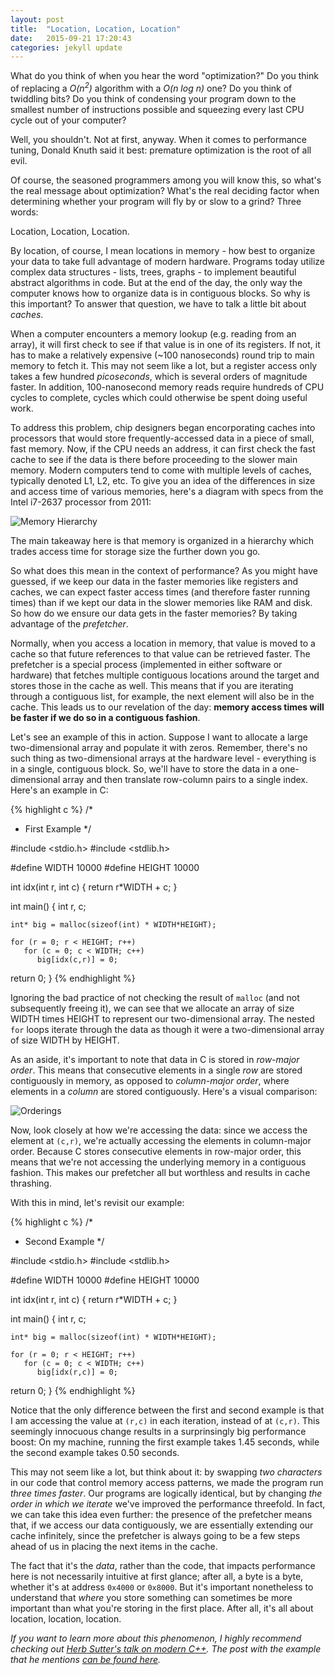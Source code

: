 ```yaml
---
layout: post
title:  "Location, Location, Location"
date:   2015-09-21 17:20:43
categories: jekyll update
---
```


What do you think of when you hear the word "optimization?" Do you think of replacing a <i>O(n<sup>2</sup>)</i> algorithm with a <i>O(n log n)</i> one? Do you think of twiddling bits? Do you think of condensing your program down to the smallest number of instructions possible and squeezing every last CPU cycle out of your computer?

Well, you shouldn't. Not at first, anyway. When it comes to performance tuning, Donald Knuth said it best: premature optimization is the root of all evil.

Of course, the seasoned programmers among you will know this, so what's the real message about optimization? What's the real deciding factor when determining whether your program will fly by or slow to a grind? Three words:

Location, Location, Location.

By location, of course, I mean locations in memory - how best to organize your data to take full advantage of modern hardware. Programs today utilize complex data structures - lists, trees, graphs - to implement beautiful abstract algorithms in code. But at the end of the day, the only way the computer knows how to organize data is in contiguous blocks. So why is this important? To answer that question, we have to talk a little bit about <i>caches</i>.

When a computer encounters a memory lookup (e.g. reading from an array), it will first check to see if that value is in one of its registers. If not, it has to make a relatively expensive (~100 nanoseconds) round trip to main memory to fetch it. This may not seem like a lot, but a register access only takes a few hundred <i>picoseconds</i>, which is several orders of magnitude faster. In addition, 100-nanosecond memory reads require hundreds of CPU cycles to complete, cycles which could otherwise be spent doing useful work.

To address this problem, chip designers began encorporating caches into processors that would store frequently-accessed data in a piece of small, fast memory. Now, if the CPU needs an address, it can first check the fast cache to see if the data is there before proceeding to the slower main memory. Modern computers tend to come with multiple levels of caches, typically denoted L1, L2, etc. To give you an idea of the differences in size and access time of various memories, here's a diagram with specs from the Intel i7-2637 processor from 2011:

![Memory Hierarchy]({{site.url}}/memory-hierarchy.png "Memory Hierarchy")

The main takeaway here is that memory is organized in a hierarchy which trades access time for storage size the further down you go.

So what does this mean in the context of performance? As you might have guessed, if we keep our data in the faster memories like registers and caches, we can expect faster access times (and therefore faster running times) than if we kept our data in the slower memories like RAM and disk. So how do we ensure our data gets in the faster memories? By taking advantage of the <i>prefetcher</i>.

Normally, when you access a location in memory, that value is moved to a cache so that future references to that value can be retrieved faster. The prefetcher is a special process (implemented in either software or hardware) that fetches multiple contiguous locations around the target and stores those in the cache as well. This means that if you are iterating through a contiguous list, for example, the next element will also be in the cache. This leads us to our revelation of the day: <b>memory access times will be faster if we do so in a contiguous fashion</b>.

Let's see an example of this in action. Suppose I want to allocate a large two-dimensional array and populate it with zeros. Remember, there's no such thing as two-dimensional arrays at the hardware level - everything is in a single, contiguous block. So, we'll have to store the data in a one-dimensional array and then translate row-column pairs to a single index. Here's an example in C:

{% highlight c %}
/*
 * First Example
 */

#include <stdio.h>
#include <stdlib.h>

#define WIDTH  10000
#define HEIGHT 10000

int idx(int r, int c)
{
    return r*WIDTH + c;
}

int main()
{
    int r, c;

    int* big = malloc(sizeof(int) * WIDTH*HEIGHT);

    for (r = 0; r < HEIGHT; r++)
       for (c = 0; c < WIDTH; c++)
          big[idx(c,r)] = 0;

   return 0; 
}
{% endhighlight %}

Ignoring the bad practice of not checking the result of `malloc` (and not subsequently freeing it), we can see that we allocate an array of size WIDTH times HEIGHT to represent our two-dimensional array. The nested `for` loops iterate through the data as though it were a two-dimensional array of size WIDTH by HEIGHT.

As an aside, it's important to note that data in C is stored in <i>row-major order</i>. This means that consecutive elements in a single <i>row</i> are stored contiguously in memory, as opposed to <i>column-major order</i>, where elements in a <i>column</i> are stored contiguously. Here's a visual comparison:

![Orderings]({{site.url}}/orderings.png "Orderings")

Now, look closely at how we're accessing the data: since we access the element at `(c,r)`, we're actually accessing the elements in column-major order. Because C stores consecutive elements in row-major order, this means that we're not accessing the underlying memory in a contiguous fashion. This makes our prefetcher all but worthless and results in cache thrashing.

With this in mind, let's revisit our example:

{% highlight c %}
/*
 * Second Example
 */

#include <stdio.h>
#include <stdlib.h>

#define WIDTH  10000
#define HEIGHT 10000

int idx(int r, int c)
{
    return r*WIDTH + c;
}

int main()
{
    int r, c;

    int* big = malloc(sizeof(int) * WIDTH*HEIGHT);

    for (r = 0; r < HEIGHT; r++)
       for (c = 0; c < WIDTH; c++)
          big[idx(r,c)] = 0;

   return 0; 
}
{% endhighlight %}

Notice that the only difference between the first and second example is that I am accessing the value at `(r,c)` in each iteration, instead of at `(c,r)`. This seemingly innocuous change results in a surprinsingly big performance boost: On my machine, running the first example takes 1.45 seconds, while the second example takes 0.50 seconds.

This may not seem like a lot, but think about it: by swapping <i>two characters</i> in our code that control memory access patterns, we made the program run <i>three times faster</i>. Our programs are logically identical, but by changing <i>the order in which we iterate</i> we've improved the performance threefold. In fact, we can take this idea even further: the presence of the prefetcher means that, if we access our data contiguously, we are essentially extending our cache infinitely, since the prefetcher is always going to be a few steps ahead of us in placing the next items in the cache.

The fact that it's the <i>data</i>, rather than the code, that impacts performance here is not necessarily intuitive at first glance; after all, a byte is a byte, whether it's at address `0x4000` or `0x8000`. But it's important nonetheless to understand that <i>where</i> you store something can sometimes be more important than what you're storing in the first place. After all, it's all about location, location, location.

<i>If you want to learn more about this phenomenon, I highly recommend checking out [Herb Sutter's talk on modern C++](https://channel9.msdn.com/Events/Build/2014/2-661). The post with the example that he mentions [can be found here](http://gameprogrammingpatterns.com/data-locality.html).</i>
